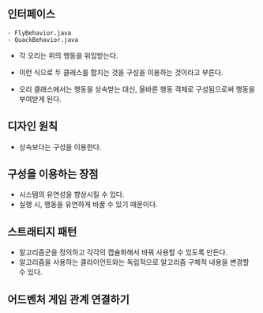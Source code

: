 ## 인터페이스

```
- FlyBehavior.java
- QuackBehavior.java
```

- 각 오리는 위의 행동을 위임받는다. 

- 이런 식으로 두 클래스를 합치는 것을 구성을 이용하는 것이라고 부른다. 

- 오리 클래스에서는 행동을 상속받는 대신, 올바른 행동 객체로 구성됨으로써 행동을 부여받게 된다. 


## 디자인 원칙
- 상속보다는 구성을 이용한다. 


## 구성을 이용하는 장점
- 시스템의 유연성을 향상시킬 수 있다. 
- 실행 시, 행동을 유연하게 바꿀 수 있기 때문이다.


## 스트래티지 패턴
- 알고리즘군을 정의하고 각각의 캡슐화해서 바꿔 사용할 수 있도록 만든다.
- 알고리즘을 사용하는 클라이언트와는 독립적으로 알고리즘 구체적 내용을 변경할 수 있다. 

## 어드벤처 게임 관계 연결하기



